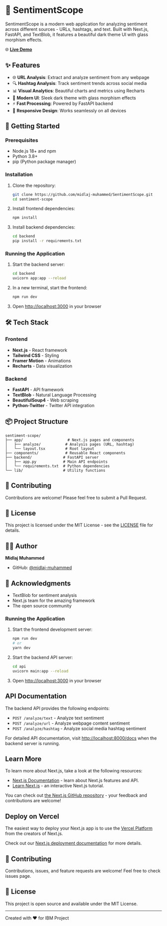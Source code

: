# 🎯 SentimentScope

SentimentScope is a modern web application for analyzing sentiment across different sources - URLs, hashtags, and text. Built with Next.js, FastAPI, and TextBlob, it features a beautiful dark theme UI with glass morphism effects.

🌐 **[Live Demo](https://idea-struct.vercel.app/)**


## ✨ Features

- 🌐 **URL Analysis**: Extract and analyze sentiment from any webpage
- 🔍 **Hashtag Analysis**: Track sentiment trends across social media
- 📊 **Visual Analytics**: Beautiful charts and metrics using Recharts
- 🎨 **Modern UI**: Sleek dark theme with glass morphism effects
- ⚡ **Fast Processing**: Powered by FastAPI backend
- 📱 **Responsive Design**: Works seamlessly on all devices

## 🚀 Getting Started

### Prerequisites

- Node.js 18+ and npm
- Python 3.8+
- pip (Python package manager)

### Installation

1. Clone the repository:
   ```bash
   git clone https://github.com/midlaj-muhammed/SentimentScope.git
   cd sentiment-scope
   ```

2. Install frontend dependencies:
   ```bash
   npm install
   ```

3. Install backend dependencies:
   ```bash
   cd backend
   pip install -r requirements.txt
   ```

### Running the Application

1. Start the backend server:
   ```bash
   cd backend
   uvicorn app:app --reload
   ```

2. In a new terminal, start the frontend:
   ```bash
   npm run dev
   ```

3. Open [http://localhost:3000](http://localhost:3000) in your browser

## 🛠️ Tech Stack

### Frontend
- **Next.js** - React framework
- **Tailwind CSS** - Styling
- **Framer Motion** - Animations
- **Recharts** - Data visualization

### Backend
- **FastAPI** - API framework
- **TextBlob** - Natural Language Processing
- **BeautifulSoup4** - Web scraping
- **Python-Twitter** - Twitter API integration

## 📦 Project Structure

```
sentiment-scope/
├── app/                    # Next.js pages and components
│   ├── analyze/           # Analysis pages (URL, hashtag)
│   └── layout.tsx         # Root layout
├── components/            # Reusable React components
├── backend/              # FastAPI server
│   ├── app.py            # Main API endpoints
│   └── requirements.txt  # Python dependencies
└── lib/                  # Utility functions
```

## 🤝 Contributing

Contributions are welcome! Please feel free to submit a Pull Request.

## 📝 License

This project is licensed under the MIT License - see the [LICENSE](LICENSE) file for details.

## 👨‍💻 Author

**Midlaj Muhammed**
- GitHub: [@midlaj-muhammed](https://github.com/midlaj-muhammed)

## 🙏 Acknowledgments

- TextBlob for sentiment analysis
- Next.js team for the amazing framework
- The open source community

### Running the Application

1. Start the frontend development server:
   ```bash
   npm run dev
   # or
   yarn dev
   ```

2. Start the backend API server:
   ```bash
   cd api
   uvicorn main:app --reload
   ```

3. Open [http://localhost:3000](http://localhost:3000) in your browser

## API Documentation

The backend API provides the following endpoints:

- `POST /analyze/text` - Analyze text sentiment
- `POST /analyze/url` - Analyze webpage content sentiment
- `POST /analyze/hashtag` - Analyze social media hashtag sentiment

For detailed API documentation, visit [http://localhost:8000/docs](http://localhost:8000/docs) when the backend server is running.

## Learn More

To learn more about Next.js, take a look at the following resources:

- [Next.js Documentation](https://nextjs.org/docs) - learn about Next.js features and API.
- [Learn Next.js](https://nextjs.org/learn) - an interactive Next.js tutorial.

You can check out [the Next.js GitHub repository](https://github.com/vercel/next.js) - your feedback and contributions are welcome!

## Deploy on Vercel

The easiest way to deploy your Next.js app is to use the [Vercel Platform](https://vercel.com/new?utm_medium=default-template&filter=next.js&utm_source=create-next-app&utm_campaign=create-next-app-readme) from the creators of Next.js.

Check out our [Next.js deployment documentation](https://nextjs.org/docs/app/building-your-application/deploying) for more details.

## 🤝 Contributing

Contributions, issues, and feature requests are welcome! Feel free to check issues page.

## 📝 License

This project is open source and available under the MIT License.

---
Created with ❤️ for IBM Project
